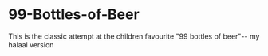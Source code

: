 # 99-Bottles-of-Beer
This is the classic attempt at the children favourite "99 bottles of beer"-- my halaal version
